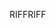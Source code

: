 <span data-ttu-id="53521-101">RIFF</span><span class="sxs-lookup"><span data-stu-id="53521-101">RIFF</span></span>